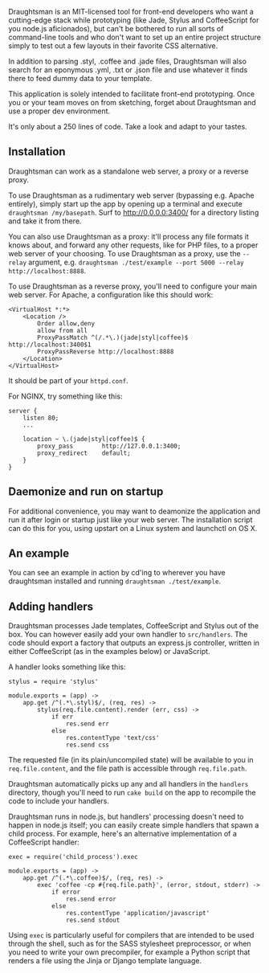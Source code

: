 Draughtsman is an MIT-licensed tool for front-end developers who want a cutting-edge
stack while prototyping (like Jade, Stylus and CoffeeScript for you node.js aficionados), 
but can't be bothered to run all sorts of command-line tools and who don't want to 
set up an entire project structure simply to test out a few layouts in their favorite
CSS alternative.

In addition to parsing .styl, .coffee and .jade files, Draughtsman will also search for
an eponymous .yml, .txt or .json file and use whatever it finds there to feed dummy data 
to your template.

This application is solely intended to facilitate front-end prototyping. Once you or your
team moves on from sketching, forget about Draughtsman and use a proper dev environment.

It's only about a 250 lines of code. Take a look and adapt to your tastes.

## Installation

Draughtsman can work as a standalone web server, a proxy or a reverse proxy.

To use Draughtsman as a rudimentary web server (bypassing e.g. Apache entirely), simply start up 
the app by opening up a terminal and execute `draughtsman /my/basepath`. Surf to http://0.0.0.0:3400/ for a directory listing and take it from there.

You can also use Draughtsman as a proxy: it'll process any file formats it knows about, 
and forward any other requests, like for PHP files, to a proper web server of your choosing.
To use Draughtsman as a proxy, use the `--relay` argument, e.g. `draughtsman ./test/example --port 5000 --relay http://localhost:8888`.

To use Draughtsman as a reverse proxy, you'll need to configure your main web server. For Apache, 
a configuration like this should work:

    <VirtualHost *:*>
        <Location />
            Order allow,deny
            allow from all
            ProxyPassMatch ^(/.*\.)(jade|styl|coffee)$ http://localhost:3400$1
            ProxyPassReverse http://localhost:8888
        </Location>
    </VirtualHost>

It should be part of your `httpd.conf`.

For NGINX, try something like this: 

    server {
        listen 80;
        ...
    
        location ~ \.(jade|styl|coffee)$ {
            proxy_pass        http://127.0.0.1:3400;
            proxy_redirect    default;
        }
    }

## Daemonize and run on startup

For additional convenience, you may want to deamonize the application and run it after 
login or startup just like your web server. The installation script can do this for you, using upstart on a Linux system and launchctl on OS X.

## An example

You can see an example in action by cd'ing to wherever you have draughtsman installed and
running `draughtsman ./test/example`.

## Adding handlers

Draughtsman processes Jade templates, CoffeeScript and Stylus out of the box. You can however
easily add your own handler to `src/handlers`. The code should export a factory that outputs
an express.js controller, written in either CoffeeScript (as in the examples below) or 
JavaScript.

A handler looks something like this: 

    stylus = require 'stylus'
    
    module.exports = (app) ->
        app.get /^(.*\.styl)$/, (req, res) ->
            stylus(req.file.content).render (err, css) ->
                if err
                    res.send err
                else
                    res.contentType 'text/css'
                    res.send css

The requested file (in its plain/uncompiled state) will be available to you in `req.file.content`, 
and the file path is accessible through `req.file.path`.

Draughtsman automatically picks up any and all handlers in the `handlers` directory, though
you'll need to run `cake build` on the app to recompile the code to include your handlers.

Draughtsman runs in node.js, but handlers' processing doesn't need to happen in node.js itself;
you can easily create simple handlers that spawn a child process. For example, here's an 
alternative implementation of a CoffeeScript handler: 

    exec = require('child_process').exec

    module.exports = (app) ->
        app.get /^(.*\.coffee)$/, (req, res) ->
            exec 'coffee -cp #{req.file.path}', (error, stdout, stderr) ->
                if error
                    res.send error
                else
                    res.contentType 'application/javascript'
                    res.send stdout

Using `exec` is particularly useful for compilers that are intended to be used through the
shell, such as for the SASS stylesheet preprocessor, or when you need to write your own precompiler, 
for example a Python script that renders a file using the Jinja or Django template language.
